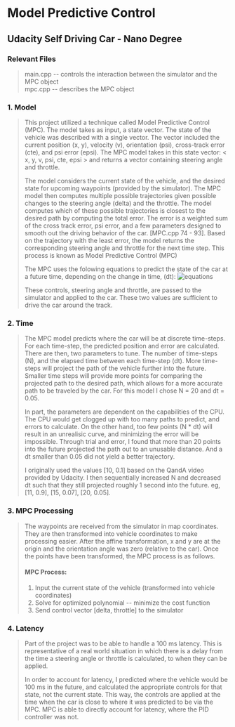 # Model Predictive Control
## Udacity Self Driving Car - Nano Degree

### Relevant Files
> main.cpp -- controls the interaction between the simulator and the MPC object  
> mpc.cpp -- describes the MPC object  

### 1. Model
> This project utilized a technique called Model Predictive Control (MPC).
> The model takes as input, a state vector.
The state of the vehicle was described with a single vector. The vector included the current position (x, y), 
velocity (v), orientation (psi), cross-track error (cte), and psi error (epsi). The MPC model takes in this 
state vector: 
< x, y, v, psi, cte, epsi > and returns a vector containing steering angle and throttle.
> 
> The model considers the current state of the vehicle, and the desired state for upcoming waypoints (provided
by the simulator). The MPC model then computes multiple possible trajectories given possible changes to the 
steering angle (delta) and the throttle. The model computes which of these possible trajectories is closest to the
desired path by computing the total error. The error is a weighted sum of the cross track error, psi error, and
a few parameters designed to smooth out the driving behavior of the car. [MPC.cpp 74 - 93]. Based on the trajectory with the least 
error, the model returns the corresponding steering angle and throttle for the next time step. This process
is known as Model Predictive Control (MPC)
> 
> The MPC uses the folowing equations to predict the state of the car at a future time, depending on the change
in time, (dt):
> ![equations](images/eqns.png)
> 
> These controls, steering angle and throttle, are passed to the simulator and applied to the car. These two
values are sufficient to drive the car around the track. 
>
### 2. Time
> The MPC model predicts where the car will be at discrete time-steps. For each time-step, the predicted position
and error are calculated. There are then, two parameters to tune. The number of time-steps (N), and the elapsed 
time between each time-step (dt). More time-steps will project the path of the vehicle further into the future. 
Smaller time steps will provide more points for comparing the projected path to the desired path, which allows for
a more accurate path to be traveled by the car. For this model I chose N = 20 and dt = 0.05.
>
> In part, the parameters are dependent on the capabilities of the CPU. The CPU would get clogged up with too
many paths to predict, and errors to calculate. On the other hand, too few points (N * dt) will result in an
unrealisic curve, and minimizing the error will be impossible. Through trial and error, I found that more than 20
points into the future projected the path out to an unusable distance. And a dt smaller than 0.05 did not yield a
better trajectory.
>
> I originally used the values [10, 0.1] based on the QandA video provided by Udacity. I then sequentially 
increased N and decreased dt such that they still projected roughly 1 second into the future. eg, [11, 0.9], 
[15, 0.07], [20, 0.05]. 

### 3. MPC Processing
> The waypoints are received from the simulator in map coordinates. They are then transformed into vehicle
coordinates to make processing easier. After the affine transformation, x and y are at the origin and the
orientation angle was zero (relative to the car). Once the points have been transformed, the MPC process is as
follows.
>
> #### MPC Process:
> 1. Input the current state of the vehicle (transformed into vehicle coordinates)
> 2. Solve for optimized polynomial -- minimize the cost function
> 3. Send control vector [delta, throttle] to the simulator

### 4. Latency
> Part of the project was to be able to handle a 100 ms latency. This is representative of a real world situation
in which there is a delay from the time a steering angle or throttle is calculated, to when they can be applied.
>
> In order to account for latency, I predicted where the vehicle would be 100 ms in the future, and calculated
the appropriate controls for that state, not the current state. This way, the controls are applied at the time
when the car is close to where it was predicted to be via the MPC. MPC is able to directly account for latency, 
where the PID controller was not.







